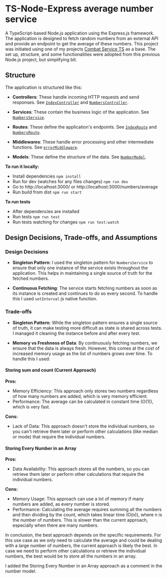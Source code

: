 # TS-Node-Express average number service

A TypeScript-based Node.js application using the Express.js framework. The application is designed to fetch random numbers from an external API and provide an endpoint to get the average of these numbers.
This project was initiated using one of my projects [Combat Service TS](https://github.com/tomasmax/combat-service-ts) as a base. The set up, structure, and some functionalities were adopted from this previous Node.js project, but simplifying bit.

## Structure

The application is structured like this:

- **Controllers**: These handle incoming HTTP requests and send responses. See [`IndexController`](src/controllers/index.controller.ts) and [`NumbersController`](src/controllers/numbers.controller.ts).

- **Services**: These contain the business logic of the application. See [`NumbersService`](src/services/numbers.service.ts).

- **Routes**: These define the application's endpoints. See [`IndexRoute`](src/routes/index.route.ts) and [`NumbersRoute`](src/routes/numbers.route.ts).

- **Middlewares**: These handle error processing and other intermediate functions. See [`errorMiddleware`](src/middlewares/error.middleware.ts).

- **Models**: These define the structure of the data. See [`NumberModel`](src/models/number.model.ts).

**To run it locally:**

- Install dependencies `npm install`
- Run for dev (watches for any files changes) `npm run dev`
- Go to http://localhost:3000/ or http://localhost:3000/numbers/average
- Run build from dist `npm run start`

**To run tests**

- After dependencies are installed
- Run tests `npm run test`
- Run tests watching for changes `npm run test:watch`

## Design Decisions, Trade-offs, and Assumptions

### Design Decisions

- **Singleton Pattern**: I used the singleton pattern for `NumbersService` to ensure that only one instance of the service exists throughout the application. This helps in maintaining a single source of truth for the fetched numbers.

- **Continuous Fetching**: The service starts fetching numbers as soon as its instance is created and continues to do so every second. To handle this I used `setInterval` js native function.

### Trade-offs

- **Singleton Pattern**: While the singleton pattern ensures a single source of truth, it can make testing more difficult as state is shared across tests. I managed it cleaning the instance before and after every test.

- **Memory vs Freshness of Data**: By continuously fetching numbers, we ensure that the data is always fresh. However, this comes at the cost of increased memory usage as the list of numbers grows over time. To handle this I used:

#### Storing sum and count (Current Approach)

**Pros:**

- Memory Efficiency: This approach only stores two numbers regardless of how many numbers are added, which is very memory efficient.
- Performance: The average can be calculated in constant time (O(1)), which is very fast.

**Cons:**

- Lack of Data: This approach doesn't store the individual numbers, so you can't retrieve them later or perform other calculations (like median or mode) that require the individual numbers.

#### Storing Every Number in an Array

**Pros:**

- Data Availability: This approach stores all the numbers, so you can retrieve them later or perform other calculations that require the individual numbers.

**Cons:**

- Memory Usage: This approach can use a lot of memory if many numbers are added, as every number is stored.
- Performance: Calculating the average requires summing all the numbers and then dividing by the count, which takes linear time (O(n)), where n is the number of numbers. This is slower than the current approach, especially when there are many numbers.

In conclusion, the best approach depends on the specific requirements. For this use case as we only need to calculate the average and could be dealing with a large number of numbers, the current approach is likely the best. In case we need to perform other calculations or retrieve the individual numbers, the best would be to store all the numbers in an array.

I added the Storing Every Number in an Array approach as a comment in the number model.
